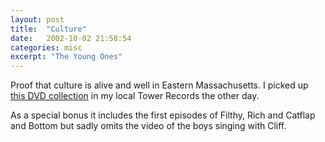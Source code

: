 ```yaml
---
layout: post
title:  "Culture"
date:   2002-10-02 21:58:54
categories: misc
excerpt: "The Young Ones"
---
```

Proof that culture is alive and well in Eastern Massachusetts. I picked up <a href="http://www.amazon.com/exec/obidos/tg/detail/-/B00006AUH9/qid=1033609985/sr=1-3/ref=sr_1_3/104-5952939-0755141?v=glance"> this DVD collection</a> in my local Tower Records the other day.

As a special bonus it includes the first episodes of Filthy, Rich and Catflap and Bottom but sadly omits the video of the boys singing with Cliff.

